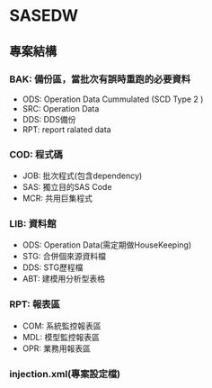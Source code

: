 # SASEDW
## 專案結構
### BAK: 備份區，當批次有誤時重跑的必要資料
+ ODS: Operation Data Cummulated (SCD Type 2 )
+ SRC: Operation Data 
+ DDS: DDS備份
+ RPT: report ralated data

### COD: 程式碼
+ JOB: 批次程式(包含dependency)
+ SAS: 獨立目的SAS Code
+ MCR: 共用巨集程式

### LIB: 資料館
+ ODS: Operation Data(需定期做HouseKeeping)
+ STG: 合併個來源資料檔
+ DDS: STG歷程檔
+ ABT: 建模用分析型表格

### RPT: 報表區
+ COM: 系統監控報表區
+ MDL: 模型監控報表區
+ OPR: 業務用報表區

### injection.xml(專案設定檔)
